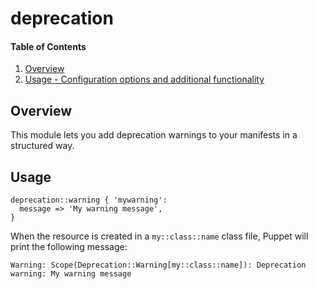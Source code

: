 # deprecation

#### Table of Contents

1. [Overview](#overview)
1. [Usage - Configuration options and additional functionality](#usage)

## Overview

This module lets you add deprecation warnings to your manifests in a
structured way.

## Usage

```puppet
deprecation::warning { 'mywarning':
  message => 'My warning message',
}
```

When the resource is created in a `my::class::name` class file, Puppet
will print the following message:

```
Warning: Scope(Deprecation::Warning[my::class::name]): Deprecation warning: My warning message
```

